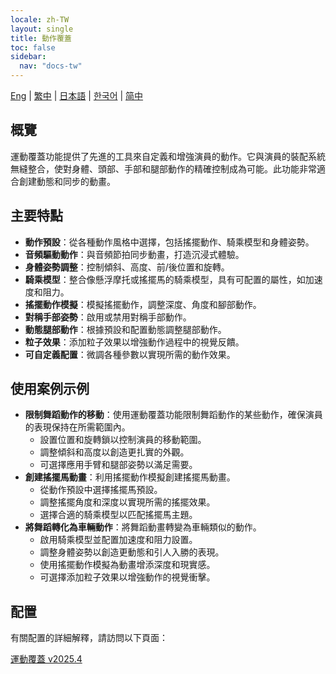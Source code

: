 ```yaml
---
locale: zh-TW
layout: single
title: 動作覆蓋
toc: false
sidebar:
  nav: "docs-tw"
---
```

[Eng](/dancexr/features/motion_override.md) | [繁中](/tw/dancexr/features/motion_override.md) | [日本語](/jp/dancexr/features/motion_override.md) | [한국어](/kr/dancexr/features/motion_override.md) | [简中](/zh/dancexr/features/motion_override.md)

## 概覽
運動覆蓋功能提供了先進的工具來自定義和增強演員的動作。它與演員的裝配系統無縫整合，使對身體、頭部、手部和腿部動作的精確控制成為可能。此功能非常適合創建動態和同步的動畫。

## 主要特點
- **動作預設**：從各種動作風格中選擇，包括搖擺動作、騎乘模型和身體姿勢。
- **音頻驅動動作**：與音頻節拍同步動畫，打造沉浸式體驗。
- **身體姿勢調整**：控制傾斜、高度、前/後位置和旋轉。
- **騎乘模型**：整合像懸浮摩托或搖擺馬的騎乘模型，具有可配置的屬性，如加速度和阻力。
- **搖擺動作模擬**：模擬搖擺動作，調整深度、角度和腳部動作。
- **對稱手部姿勢**：啟用或禁用對稱手部動作。
- **動態腿部動作**：根據預設和配置動態調整腿部動作。
- **粒子效果**：添加粒子效果以增強動作過程中的視覺反饋。
- **可自定義配置**：微調各種參數以實現所需的動作效果。

## 使用案例示例
- **限制舞蹈動作的移動**：使用運動覆蓋功能限制舞蹈動作的某些動作，確保演員的表現保持在所需範圍內。
    - 設置位置和旋轉鎖以控制演員的移動範圍。
    - 調整傾斜和高度以創造更扎實的外觀。
    - 可選擇應用手臂和腿部姿勢以滿足需要。
- **創建搖擺馬動畫**：利用搖擺動作模擬創建搖擺馬動畫。
    - 從動作預設中選擇搖擺馬預設。
    - 調整搖擺角度和深度以實現所需的搖擺效果。
    - 選擇合適的騎乘模型以匹配搖擺馬主題。
- **將舞蹈轉化為車輛動作**：將舞蹈動畫轉變為車輛類似的動作。
    - 啟用騎乘模型並配置加速度和阻力設置。
    - 調整身體姿勢以創造更動態和引人入勝的表現。
    - 使用搖擺動作模擬為動畫增添深度和現實感。
    - 可選擇添加粒子效果以增強動作的視覺衝擊。

## 配置

有關配置的詳細解釋，請訪問以下頁面：

[運動覆蓋 v2025.4](/dancexr/menu/2025.4/actor/motion_override)